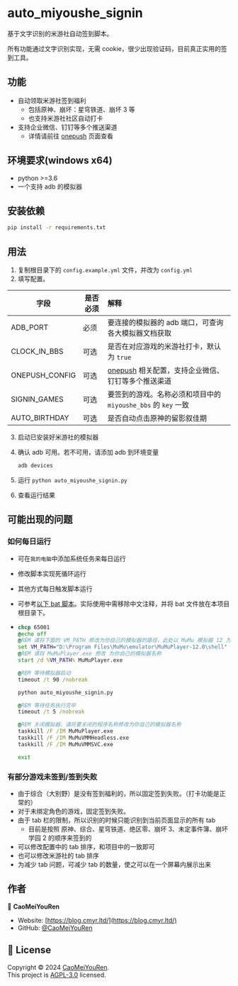 # auto_miyoushe_signin

基于文字识别的米游社自动签到脚本。

所有功能通过文字识别实现，无需 cookie，很少出现验证码，目前真正实用的签到工具。

## 功能
- 自动领取米游社签到福利
  - 包括原神、崩坏：星穹铁道、崩坏 3 等
  - 也支持米游社社区自动打卡
- 支持企业微信、钉钉等多个推送渠道
  - 详情请前往 [onepush](https://github.com/y1ndan/onepush) 页面查看

## 环境要求(windows x64)

- python >=3.6
- 一个支持 adb 的模拟器

## 安装依赖

```sh
pip install -r requirements.txt
```

## 用法

1. 复制根目录下的 `config.example.yml` 文件，并改为 `config.yml`
2. 填写配置。

| 字段           | 是否必须 | 解释                                                         |
| -------------- | -------- | :----------------------------------------------------------- |
| ADB_PORT       | 必须     | 要连接的模拟器的 adb 端口，可查询各大模拟器文档获取          |
| CLOCK_IN_BBS   | 可选     | 是否在对应游戏的米游社打卡，默认为 `true`                    |
| ONEPUSH_CONFIG | 可选     | [onepush](https://github.com/y1ndan/onepush) 相关配置，支持企业微信、钉钉等多个推送渠道 |
| SIGNIN_GAMES   | 可选     | 要签到的游戏。名称必须和项目中的 `miyoushe_bbs` 的 `key` 一致 |
| AUTO_BIRTHDAY  | 可选     | 是否自动点击原神的留影叙佳期                                 |

3. 启动已安装好米游社的模拟器

4. 确认 adb 可用。若不可用，请添加 adb 到环境变量

   ```sh
   adb devices
   ```
5. 运行 `python auto_miyoushe_signin.py`
6. 查看运行结果

## 可能出现的问题

### 如何每日运行

- 可在`我的电脑`中添加系统任务来每日运行

- 修改脚本实现死循环运行

- 其他方式每日触发脚本运行

- 可参考[以下 bat 脚本](./auto_miyoushe_signin.bat)。实际使用中需移除中文注释，并将 bat 文件放在本项目根目录下。

- ```bat
  chcp 65001
  @echo off
  @REM 请将下面的 VM_PATH 修改为你自己的模拟器的路径，此处以 MuMu 模拟器 12 为例
  set VM_PATH="D:\Program Files\MuMu\emulator\MuMuPlayer-12.0\shell"
  @REM 请将 MuMuPlayer.exe 修改 为你自己的模拟器名称
  start /d %VM_PATH% MuMuPlayer.exe
  
  @REM 等待模拟器启动
  timeout /t 90 /nobreak
  
  python auto_miyoushe_signin.py
  
  @REM 等待任务执行完毕
  timeout /t 5 /nobreak
  
  @REM 关闭模拟器。请将要关闭的程序名称修改为你自己的模拟器名称
  taskkill /F /IM MuMuPlayer.exe
  taskkill /F /IM MuMuVMMHeadless.exe
  taskkill /F /IM MuMuVMMSVC.exe
  
  exit
  ```

### 有部分游戏未签到/签到失败

- 由于综合（大别野）是没有签到福利的，所以固定签到失败。（打卡功能是正常的）
- 对于未绑定角色的游戏，固定签到失败。
- 由于 tab 栏的限制，所以识别的时候只能识别到当前页面显示的所有 tab
  - 目前是按照 原神、综合、星穹铁道、绝区零、崩坏 3、未定事件簿、崩坏学园 2 的顺序来签到的
- 可以修改配置中的 tab 排序，和项目中的一致即可
- 也可以修改米游社的 tab 排序
- 为减少 tab 问题，可减少 tab 的数量，使之可以在一个屏幕内展示出来

## 作者


👤 **CaoMeiYouRen**

* Website: [https://blog.cmyr.ltd/](https://blog.cmyr.ltd/)
* GitHub: [@CaoMeiYouRen](https://github.com/CaoMeiYouRen)

## 📝 License

Copyright © 2024 [CaoMeiYouRen](https://github.com/CaoMeiYouRen).<br />
This project is [AGPL-3.0](https://github.com/CaoMeiYouRen/auto_miyoushe_signin/blob/master/LICENSE) licensed.
